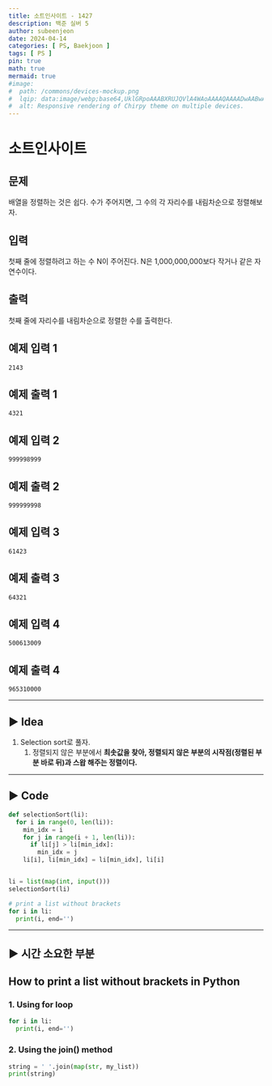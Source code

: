 ```yaml
---
title: 소트인사이트 - 1427
description: 백준 실버 5
author: subeenjeon
date: 2024-04-14
categories: [ PS, Baekjoon ]
tags: [ PS ]
pin: true
math: true
mermaid: true
#image:
#  path: /commons/devices-mockup.png
#  lqip: data:image/webp;base64,UklGRpoAAABXRUJQVlA4WAoAAAAQAAAADwAABwAAQUxQSDIAAAARL0AmbZurmr57yyIiqE8oiG0bejIYEQTgqiDA9vqnsUSI6H+oAERp2HZ65qP/VIAWAFZQOCBCAAAA8AEAnQEqEAAIAAVAfCWkAALp8sF8rgRgAP7o9FDvMCkMde9PK7euH5M1m6VWoDXf2FkP3BqV0ZYbO6NA/VFIAAAA
#  alt: Responsive rendering of Chirpy theme on multiple devices.
---
```


# 소트인사이트



## 문제

배열을 정렬하는 것은 쉽다. 수가 주어지면, 그 수의 각 자리수를 내림차순으로 정렬해보자.

## 입력

첫째 줄에 정렬하려고 하는 수 N이 주어진다. N은 1,000,000,000보다 작거나 같은 자연수이다.

## 출력

첫째 줄에 자리수를 내림차순으로 정렬한 수를 출력한다.

## 예제 입력 1

```
2143
```

## 예제 출력 1

```
4321
```

## 예제 입력 2

```
999998999
```

## 예제 출력 2

```
999999998
```

## 예제 입력 3

```
61423
```

## 예제 출력 3

```
64321
```

## 예제 입력 4

```
500613009
```

## 예제 출력 4

```
965310000
```

---

## ► Idea

1. Selection sort로 풀자.
   1. 정렬되지 않은 부분에서 **최솟값을 찾아, 정렬되지 않은 부분의 시작점(정렬된 부분 바로 뒤)과 스왑 해주는 정렬이다.**

---

## ► Code

```python
def selectionSort(li):
  for i in range(0, len(li)):
    min_idx = i
    for j in range(i + 1, len(li)):
      if li[j] > li[min_idx]:
        min_idx = j
    li[i], li[min_idx] = li[min_idx], li[i]


li = list(map(int, input()))
selectionSort(li)

# print a list without brackets
for i in li:
  print(i, end='')
```

---

## ► 시간 소요한 부분

## How to print a list without brackets  in Python

### 1. Using for loop

```python
for i in li:
  print(i, end='')
```

### 2. Using the join() method

```python
string = ' '.join(map(str, my_list))
print(string)
```
